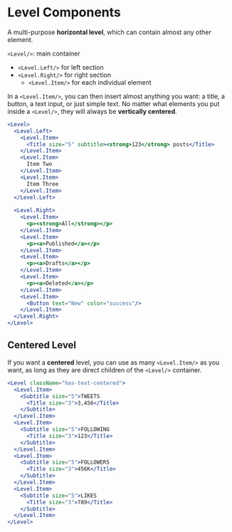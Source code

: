 # Level Components
A multi-purpose **horizontal level**, which can contain almost any other element.

`<Level/>`: main container
  * `<Level.Left/>` for left section
  * `<Level.Right/>` for right section
      * `<Level.Item/>` for each individual element

In a `<Level.Item/>`, you can then insert almost anything you want: 
a title, a button, a text input, or just simple text. 
No matter what elements you put inside a `<Level/>`, they will always be **vertically centered**.




```jsx
<Level>
  <Level.Left>
    <Level.Item>
      <Title size="5" subtitle><strong>123</strong> posts</Title>
    </Level.Item>
    <Level.Item>
      Item Two
    </Level.Item>
    <Level.Item>
      Item Three
    </Level.Item>
  </Level.Left>
  
  <Level.Right>
    <Level.Item>
      <p><strong>All</strong></p>
    </Level.Item>
    <Level.Item>
      <p><a>Published</a></p>
    </Level.Item>
    <Level.Item>
      <p><a>Drafts</a></p>
    </Level.Item>
    <Level.Item>
      <p><a>Deleted</a></p>
    </Level.Item>
    <Level.Item>
      <Button text="New" color="success"/>
    </Level.Item>
  </Level.Right>
</Level>
```

## Centered Level
If you want a **centered** level, you can use as many `<Level.Item/>` as you want, as long as they are direct children of the `<Level/>` container.

```jsx
<Level className="has-text-centered">
  <Level.Item>
    <Subtitle size="5">TWEETS
      <Title size="3">3,456</Title>
    </Subtitle>
  </Level.Item>
  <Level.Item>
    <Subtitle size="5">FOLLOWING
      <Title size="3">123</Title>
    </Subtitle>
  </Level.Item>
  <Level.Item>
    <Subtitle size="5">FOLLOWERS
      <Title size="3">456K</Title>
    </Subtitle>
  </Level.Item>
  <Level.Item>
    <Subtitle size="5">LIKES
      <Title size="3">789</Title>
    </Subtitle>
  </Level.Item>
</Level>
```
